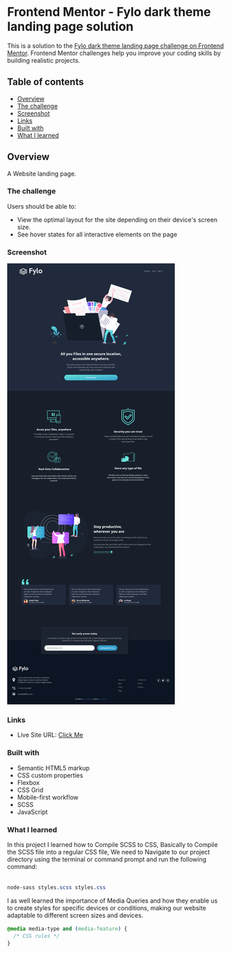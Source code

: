 # Frontend Mentor - Fylo dark theme landing page solution

This is a solution to the [Fylo dark theme landing page challenge on Frontend Mentor](https://www.frontendmentor.io/challenges/fylo-dark-theme-landing-page-5ca5f2d21e82137ec91a50fd). Frontend Mentor challenges help you improve your coding skills by building realistic projects.

## Table of contents

- [Overview](#overview)
- [The challenge](#the-challenge)
- [Screenshot](#screenshot)
- [Links](#links)
- [Built with](#built-with)
- [What I learned](#what-i-learned)

## Overview

A Website landing page.

### The challenge

Users should be able to:

- View the optimal layout for the site depending on their device's screen size.
- See hover states for all interactive elements on the page

### Screenshot

![](./design/project.png)

### Links

- Live Site URL: [Click Me](https://sean365-bit.github.io/Fylo.github.io/)

### Built with

- Semantic HTML5 markup
- CSS custom properties
- Flexbox
- CSS Grid
- Mobile-first workflow
- SCSS
- JavaScript

### What I learned

In this project I learned how to Compile SCSS to CSS, Basically to Compile the SCSS file into a regular CSS file, We need to Navigate to our project directory using the terminal or command prompt and run the following command:

```SCSS

node-sass styles.scss styles.css

```

I as well learned the importance of Media Queries and how they enable us to create styles for specific devices or conditions, making our website adaptable to different screen sizes and devices.

```css
@media media-type and (media-feature) {
  /* CSS rules */
}
```

